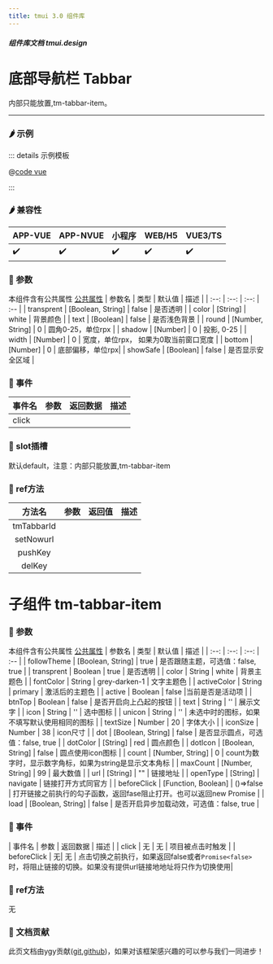 ```yaml
---
title: tmui 3.0 组件库
---
```


<dirtoc></dirtoc>

##### 组件库文档 tmui.design

# 底部导航栏 Tabbar

内部只能放置,tm-tabbar-item。

---

### :hot_pepper: 示例

<webview url="https://tmui.design/h5/#/pages/daohang/tabbar"></webview>

::: details 示例模板

@[code vue](pages/daohang/tabbar.nvue)

:::

### :hot_pepper: 兼容性

| APP-VUE | APP-NVUE | 小程序 | WEB/H5 | VUE3/TS |
| --- | --- | --- | --- | --- |
| :heavy_check_mark: | :heavy_check_mark: | :heavy_check_mark: | :heavy_check_mark: | :heavy_check_mark: |

### :seedling: 参数

本组件含有公共属性 [公共属性](/doc/spec/组件公共样式.md)
| 参数名 | 类型 | 默认值 | 描述 |
| :--: | :--: | :--: | :-- |
| transprent | [Boolean, String] | false | 是否透明 |
| color | [String] | white | 背景颜色 |
| text | [Boolean] | false | 是否浅色背景 |
| round | [Number, String] | 0 | 圆角0-25，单位rpx |
| shadow | [Number] | 0 | 投影, 0-25 |
| width | [Number] | 0 | 宽度，单位rpx， 如果为0取当前窗口宽度 |
| bottom | [Number] | 0 | 底部偏移，单位rpx|
| showSafe | [Boolean] | false | 是否显示安全区域 |

### :rose: 事件

| 事件名 | 参数 | 返回数据 | 描述 |
| --- | --- | --- | --- |
| click |  |  |  |

### :corn: slot插槽

默认default，注意：内部只能放置,tm-tabbar-item

### :green_salad: ref方法
| 方法名 | 参数 | 返回值 | 描述 |
| :--: | :--: | :--: | :-- |
| tmTabbarId |  |  |  |
| setNowurl |  |  |  |
| pushKey |  |  |  |
| delKey |  |  |  |

# 子组件 tm-tabbar-item

### :seedling: 参数

本组件含有公共属性 [公共属性](/doc/spec/组件公共样式.md)
| 参数名 | 类型 | 默认值 | 描述 |
| :--: | :--: | :--: | :-- |
| followTheme | [Boolean, String] | true | 是否跟随主题，可选值：false, true |
| transprent | Boolean | true | 是否透明 |
| color | String | white | 背景主题色 |
| fontColor | String | grey-darken-1 | 文字主题色 |
| activeColor | String | primary | 激活后的主题色 |
| active | Boolean | false |当前是否是活动项  |
| btnTop | Boolean | false | 是否开启向上凸起的按钮 |
| text | String | '' | 展示文字 |
| icon | String | '' | 选中图标 |
| unicon | String | '' | 未选中时的图标，如果不填写默认使用相同的图标 |
| textSize | Number | 20 | 字体大小 |
| iconSize | Number | 38 | icon尺寸 |
| dot | [Boolean, String] | false | 是否显示圆点，可选值：false, true |
| dotColor | [String] | red | 圆点颜色 |
| dotIcon | [Boolean, String] | false | 圆点使用icon图标 |
| count | [Number, String] | 0 | count为数字时，显示数字角标，如果为string是显示文本角标 |
| maxCount | [Number, String] | 99 | 最大数值 |
| url | [String] | "" | 链接地址 |
| openType | [String] | navigate | 链接打开方式同官方 |
| beforeClick | [Function, Boolean] | ()=>false | 打开链接之前执行的勾子函数，返回fase阻止打开。也可以返回new Promise |
| load | [Boolean, String] | false | 是否开启异步加载动效，可选值：false, true |

### :rose: 事件

| 事件名 | 参数 | 返回数据 | 描述 |
| click | 无 | 无 |  项目被点击时触发 |
| beforeClick |  无| 无 |  点击切换之前执行，如果返回false或者`Promise<false>`时，将阻止链接的切换。如果没有提供url链接地地址将只作为切换使用|

### :green_salad: ref方法
无

### :couplekiss: 文档贡献

此页文档由ygy贡献([git](https://gitee.com/ygy-promise),[github](https://github.com/ygy-97))，如果对该框架感兴趣的可以参与我们一同进步！
